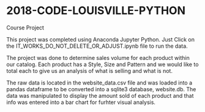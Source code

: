 # 2018-CODE-LOUISVILLE-PYTHON
Course Project

This project was completed using Anaconda Jupyter Python. Just Click on the IT_WORKS_DO_NOT_DELETE_OR_ADJUST.ipynb file to run the data.

The project was done to determine sales volume for each product within our catalog. Each product has a Style, Size and Pattern and we would like to total each to give us an analysis of what is selling and what is not. 

The raw data is located in the website_data.csv file and was loaded into a pandas dataframe to be converted into a sqlite3 database, website.db. The data was manipulated to display the amount sold of each product and that info was entered into a bar chart for furhter visual analysis. 
